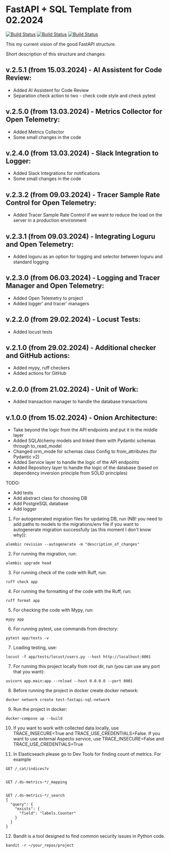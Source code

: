 # FastAPI + SQL Template from 02.2024

[![Build Status](https://github.com/vvandriichuk/fastapi_db_template_02_2024/actions/workflows/checks-pytests.yml/badge.svg?branch=main)](https://github.com/vvandriichuk/fastapi_db_template_02_2024/actions/workflows/checks.yml)
[![Build Status](https://github.com/vvandriichuk/fastapi_db_template_02_2024/actions/workflows/checks-code-styles.yml/badge.svg?branch=main)](https://github.com/vvandriichuk/fastapi_db_template_02_2024/actions/workflows/checks.yml)
[![Build Status](https://github.com/vvandriichuk/fastapi_db_template_02_2024/actions/workflows/ai-code-reviewer.yml/badge.svg?branch=main)](https://github.com/vvandriichuk/fastapi_db_template_02_2024/actions/workflows/checks.yml)

This my current vision of the good FastAPI structure.

Short description of this structure and changes:

v.2.5.1 (from 15.03.2024) - AI Assistent for Code Review:
-
-  Added AI Assistent for Code Review
-  Separation check action to two - check code style and check pytest

v.2.5.0 (from 13.03.2024) - Metrics Collector for Open Telemetry:
-
-  Added Metrics Collector
-  Some small changes in the code

v.2.4.0 (from 13.03.2024) - Slack Integration to Logger:
-
-  Added Slack Integrations for notifications
-  Some small changes in the code

v.2.3.2 (from 09.03.2024) - Tracer Sample Rate Control for Open Telemetry:
-
-  Added Tracer Sample Rate Control if we want to reduce the load on the server in a production environment

v.2.3.1 (from 09.03.2024) - Integrating Loguru and Open Telemetry:
-
-  Added loguru as an option for logging and selector between loguru and standard logging

v.2.3.0 (from 06.03.2024) - Logging and Tracer Manager and Open Telemetry:
-
- Added Open Telemetry to project 
- Added logger' and tracer' managers

v.2.2.0 (from 29.02.2024) - Locust Tests:
-
-  Added locust tests

v.2.1.0 (from 29.02.2024) - Additional checker and GitHub actions:
-
- Added mypy, ruff checkers
- Added actions for GitHub

v.2.0.0 (from 21.02.2024) - Unit of Work:
-
- Added transaction manager to handle the database transactions

v.1.0.0 (from 15.02.2024) - Onion Architecture:
-
- Take beyond the logic from the API endpoints and put it in the middle layer
- Added SQLAlchemy models and linked them with Pydantic schemas through to_read_model
- Changed orm_mode for schemas class Config to from_attributes (for Pydantic v2)
- Added Service layer to handle the logic of the API endpoints
- Added Repository layer to handle the logic of the database (based on dependency inversion principle from SOLID principles)

TODO:

- Add tests
- Add abstract class for choosing DB
- Add PostgreSQL database
- Add logger


1. For autogenerated migration files for updating DB, run (NB! you need to add paths to models to the migrations/env file if you want to autogenerate migration successfully (as this moment I don't know why)):

```
alembic revision --autogenerate -m "description_of_changes"

```

2. For running the migration, run:

```
alembic upgrade head
```

3. For running check of the code with Ruff, run:

```
ruff check app
```

4. For running the formatting of the code with the Ruff, run:

```
ruff format app
```

5. For checking the code with Mypy, run:

```
mypy app
```

6. For running pytest, use commands from directory:

```
pytest app/tests -v
```

7. Loading testing, use:
```
locust -f app/tests/locust/users.py --host http://localhost:8001

```

7. For running this project locally from root dir, run (you can use any port that you want):
```
uvicorn app.main:app --reload --host 0.0.0.0 --port 8001
```

8. Before running the project in docker create docker network:

```
docker network create test-fastapi-sql-network
```
9. Run the project in docker:

```
docker-compose up --build
```

10. If you want to work with collected data locally, use TRACE_INSECURE=True and TRACE_USE_CREDENTIALS=False. If you want to use external Aspecto service, use TRACE_INSECURE=False and TRACE_USE_CREDENTIALS=True

11. In Elasticseach please go to Dev Tools for finding count of metrics. For example

```
GET /_cat/indices?v


GET /.ds-metrics-*/_mapping


GET /.ds-metrics-*/_search
{
  "query": {
    "exists": {
      "field": "labels.Counter"
    }
  }
}
```

12. Bandit is a tool designed to find common security issues in Python code.

```
bandit -r ~/your_repos/project
```
